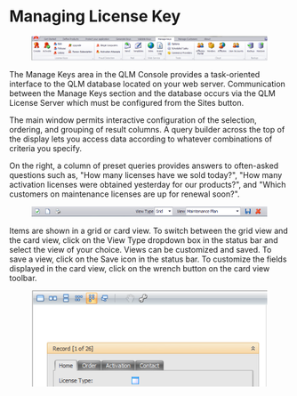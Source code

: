 # Managing License Key

<figure><img src="../../../.gitbook/assets/image (9).png" alt=""><figcaption></figcaption></figure>

The Manage Keys area in the QLM Console provides a task-oriented interface to the QLM database located on your web server. Communication between the Manage Keys section and the database occurs via the QLM License Server which must be configured from the Sites button.

The main window permits interactive configuration of the selection, ordering, and grouping of result columns. A query builder across the top of the display lets you access data according to whatever combinations of criteria you specify.

On the right, a column of preset queries provides answers to often-asked questions such as, "How many licenses have we sold today?", "How many activation licenses were obtained yesterday for our products?", and "Which customers on maintenance licenses are up for renewal soon?".

<figure><img src="../../../.gitbook/assets/image (10).png" alt=""><figcaption></figcaption></figure>

Items are shown in a grid or card view. To switch between the grid view and the card view, click on the View Type dropdown box in the status bar and select the view of your choice. Views can be customized and saved. To save a view, click on the Save icon in the status bar. To customize the fields displayed in the card view, click on the wrench button on the card view toolbar.

<figure><img src="../../../.gitbook/assets/image (11).png" alt=""><figcaption></figcaption></figure>
